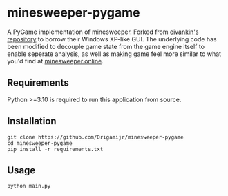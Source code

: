 # minesweeper-pygame
A PyGame implementation of minesweeper. Forked from [eivankin's repository](https://github.com/eivankin/minesweeper-pygame) to borrow their Windows XP-like GUI. The underlying code has been modified to decouple game state from the game engine itself to enable seperate analysis, as well as making game feel more similar to what you'd find at [minesweeper.online](https://minesweeper.online/).
## Requirements
Python >=3.10 is required to run this application from source.
## Installation
```
git clone https://github.com/Origamijr/minesweeper-pygame
cd minesweeper-pygame
pip install -r requirements.txt
```
## Usage
```
python main.py
```